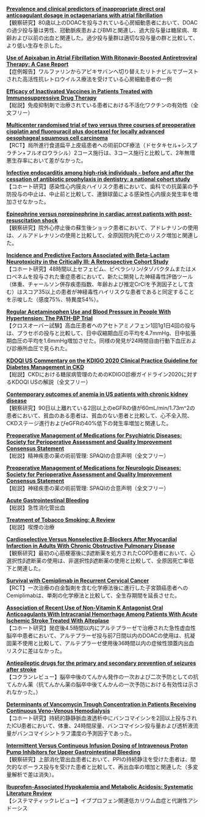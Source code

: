 [**Prevalence and clinical predictors of inappropriate direct oral anticoagulant dosage in octagenarians with atrial fibrillation**](https://pubmed.ncbi.nlm.nih.gov/35138442/)  
【観察研究】80歳以上のDOACを投与されている心房細動患者において、DOACの過少投与量は男性、冠動脈疾患およびBMIと関連し、過大投与量は糖尿病、年齢および以前の出血と関連した。過少投与量群は適切な投与量の群と比較して、より低い生存を示した。

[**Use of Apixaban in Atrial Fibrillation With Ritonavir-Boosted Antiretroviral Therapy: A Case Report**](https://pubmed.ncbi.nlm.nih.gov/35138967/)  
【症例報告】ワルファリンからアピキサバンへ切り替えたリトナビルでブーストされた高活性抗レトロウイルス療法を受けている心房細動患者の一例

[**Efficacy of Inactivated Vaccines in Patients Treated with Immunosuppressive Drug Therapy**](https://pubmed.ncbi.nlm.nih.gov/35146780/)  
【総説】免疫抑制剤で治療されている患者における不活化ワクチンの有効性（全文フリー）

[**Multicenter randomised trial of two versus three courses of preoperative cisplatin and fluorouracil plus docetaxel for locally advanced oesophageal squamous cell carcinoma**](https://pubmed.ncbi.nlm.nih.gov/35140339/)  
【RCT】局所進行食道扁平上皮癌患者への術前DCF療法（ドセタキセル+シスプラチン+フルオロウラシル）2コース施行は、3コース施行と比較して、2年無増悪生存率において差がなかった。

[**Infective endocarditis among high-risk individuals - before and after the cessation of antibiotic prophylaxis in dentistry: a national cohort study**](https://pubmed.ncbi.nlm.nih.gov/35134867/)  
【コホート研究】感染性心内膜炎ハイリスク患者において、歯科での抗菌薬の予防投与の中止は、中止前と比較して、連鎖球菌による感染性心内膜炎発生率を増加させなかった。

[**Epinephrine versus norepinephrine in cardiac arrest patients with post-resuscitation shock**](https://pubmed.ncbi.nlm.nih.gov/35129643/)  
【観察研究】院外心停止後の蘇生後ショック患者において、アドレナリンの使用は、ノルアドレナリンの使用と比較して、全原因院内死亡のリスク増加と関連した。

[**Incidence and Predictive Factors Associated with Beta-Lactam Neurotoxicity in the Critically Ill: A Retrospective Cohort Study**](https://pubmed.ncbi.nlm.nih.gov/35137352/)  
【コホート研究】48時間以上セフェピム、ピペラシリン/タゾバクタムまたはメロペネムを投与された重症患者において、新たに開発した神経毒性評価ツール（体重、チャールソン併存疾患指数、年齢および推定CrClを予測因子として含む）はスコア35以上の患者が神経毒性ハイリスクな患者であると同定することを示唆した（感度75%、特異度54%）。

[**Regular Acetaminophen Use and Blood Pressure in People With Hypertension: The PATH-BP Trial**](https://pubmed.ncbi.nlm.nih.gov/35130054/)  
【クロスオーバー試験】高血圧患者へのアセトアミノフェン1回1g1日4回の投与は、プラセボの投与と比較して、日中収縮期血圧の平均を4.7mmHg、日中拡張期血圧の平均を1.6mmHg増加させた。同様の発見が24時間自由行動下血圧および診療所血圧で見られた。

[**KDOQI US Commentary on the KDIGO 2020 Clinical Practice Guideline for Diabetes Management in CKD**](https://pubmed.ncbi.nlm.nih.gov/35144840/)  
【総説】CKDにおける糖尿病管理のためのKDIGO診療ガイドライン2020に対するKDOQI USの解説（全文フリー）

[**Contemporary outcomes of anemia in US patients with chronic kidney disease**](https://pubmed.ncbi.nlm.nih.gov/35145639/)  
【観察研究】90日以上離れている2回以上のeGFRの値が60mL/min/1.73m^2の患者において、貧血のある患者は、貧血のない患者と比較して、心不全入院、CKDステージ進行およびeGFRの40%低下の発生率増加と関連した。

[**Preoperative Management of Medications for Psychiatric Diseases: Society for Perioperative Assessment and Quality Improvement Consensus Statement**](https://pubmed.ncbi.nlm.nih.gov/35120702/)  
【総説】精神疾患の薬の術前管理: SPAQIの合意声明（全文フリー）

[**Preoperative Management of Medications for Neurologic Diseases: Society for Perioperative Assessment and Quality Improvement Consensus Statement**](https://pubmed.ncbi.nlm.nih.gov/35120701/)  
【総説】神経疾患の薬の術前管理: SPAQIの合意声明（全文フリー）

[**Acute Gastrointestinal Bleeding**](https://pubmed.ncbi.nlm.nih.gov/35130044/)  
【総説】急性消化管出血

[**Treatment of Tobacco Smoking: A Review**](https://pubmed.ncbi.nlm.nih.gov/35133411/)  
【総説】喫煙の治療

[**Cardioselective Versus Nonselective β-Blockers After Myocardial Infarction in Adults With Chronic Obstructive Pulmonary Disease**](https://pubmed.ncbi.nlm.nih.gov/35135688/)  
【観察研究】最初の心筋梗塞後にβ遮断薬を処方されたCOPD患者において、心選択性β遮断薬の使用は、非選択性β遮断薬の使用と比較して、全原因死亡率低下と関連した。

[**Survival with Cemiplimab in Recurrent Cervical Cancer**](https://pubmed.ncbi.nlm.nih.gov/35139273/)  
【RCT】一次治療の白金製剤を含む化学療法後に進行した子宮頚癌患者へのCemiplimabは、単剤の化学療法と比較して、全生存期間を延長させた。

[**Association of Recent Use of Non-Vitamin K Antagonist Oral Anticoagulants With Intracranial Hemorrhage Among Patients With Acute Ischemic Stroke Treated With Alteplase**](https://pubmed.ncbi.nlm.nih.gov/35143601/)  
【コホート研究】発症後4.5時間以内にアルテプラーゼで治療された急性虚血性脳卒中患者において、アルテプラーゼ投与前7日間以内のDOACの使用は、抗凝固薬不使用と比較して、アルテプラーゼ使用後36時間以内の症候性頭蓋内出血リスクに差はなかった。

[**Antiepileptic drugs for the primary and secondary prevention of seizures after stroke**](https://pubmed.ncbi.nlm.nih.gov/35129214/)  
【コクランレビュー】脳卒中後のてんかん発作の一次および二次予防としての抗てんかん薬（抗てんかん薬の脳卒中後てんかんの一次予防における有効性は示されなかった。）

[**Determinants of Vancomycin Trough Concentration in Patients Receiving Continuous Veno-Venous Hemodialysis**](https://pubmed.ncbi.nlm.nih.gov/35130750/)  
【コホート研究】持続的静静脈血液透析中にバンコマイシンを2回以上投与されたICU患者において、体重、24時間尿量、バンコマイシン投与量および透析液流量がバンコマイシントラフ濃度の予測因子であった。

[**Intermittent Versus Continuous Infusion Dosing of Intravenous Proton Pump Inhibitors for Upper Gastrointestinal Bleeding**](https://pubmed.ncbi.nlm.nih.gov/35135340/)  
【観察研究】上部消化管出血患者において、PPIの持続静注を受けた患者は、間欠的なボーラス投与を受けた患者と比較して、再出血率の増加と関連した（多変量解析で差は消失）。

[**Ibuprofen-Associated Hypokalemia and Metabolic Acidosis: Systematic Literature Review**](https://pubmed.ncbi.nlm.nih.gov/35135381/)  
【システマティックレビュー】イブプロフェン関連低カリウム血症と代謝性アシドーシス
